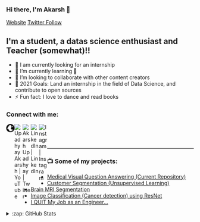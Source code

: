 ### Hi there, I'm Akarsh 👋

[Website](https://uakarsh.github.io/AkarshU/)
[Twitter Follow](https://twitter.com/akarsh1_u)

## I'm a student, a datas science enthusiast and Teacher (somewhat)!!

- 🔭 I am currently looking for an internship 
- 🌱 I’m currently learning  🤣
- 👯 I’m looking to collaborate with other content creators
- 🥅 2021 Goals: Land an internship in the field of Data Science, and contribute to open sources
- ⚡ Fun fact: I love to dance and read books

### Connect with me:

[<img align="left" alt="https://uakarsh.github.io/AkarshU" width="22px" src="https://raw.githubusercontent.com/iconic/open-iconic/master/svg/globe.svg" />][website]
[<img align="left" alt="Upadhyay Akarsh | YouTube" width="22px" src="https://cdn.jsdelivr.net/npm/simple-icons@v3/icons/youtube.svg" />][youtube]
[<img align="left" alt="Akarsh Upadhyay | Twitter" width="22px" src="https://cdn.jsdelivr.net/npm/simple-icons@v3/icons/twitter.svg" />][twitter]
[<img align="left" alt="LinkedIn | LinkedIn" width="22px" src="https://cdn.jsdelivr.net/npm/simple-icons@v3/icons/linkedin.svg" />][linkedin]
[<img align="left" alt="Instagram | Instagram" width="22px" src="https://cdn.jsdelivr.net/npm/simple-icons@v3/icons/instagram.svg" />][instagram]

<br />


<br />
<br />

---

### 📺 Some of my projects:

<!-- YOUTUBE:START -->
- [Medical Visual Question Answering (Current Repository)](https://github.com/uakarsh/med-vqa)
- [Customer Segmentation (Unsupervised Learning)](https://www.kaggle.com/akarshu121/customer-segmentation/notebook)
- [Brain MRI Segmentation](https://www.kaggle.com/akarshu121/brain-segmentation)
- [Image Classification (Cancer detection) using ResNet](https://www.youtube.com/watch?v=rXPmjkaTA9A)
- [I QUIT My Job as an Engineer...](https://www.youtube.com/watch?v=wskcgc2AeV8)
<!-- YOUTUBE:END -->


<details>
  <summary>:zap: GitHub Stats</summary>

 [![Anurag's github stats](https://github-readme-stats.vercel.app/api?username=uakarsh)](https://github.com/anuraghazra/github-readme-stats)


</details>

[website]: https://uakarsh.github.io/AkarshU
[twitter]: https://twitter.com/akarsh1_u
[youtube]: https://www.youtube.com/channel/UCvHy0oE1PUkGFjK_pWCajmQ
[instagram]: https://www.instagram.com/rutvik_iam/?hl=en
[linkedin]: https://www.linkedin.com/in/akarsh-upadhyay-50ba7518b/
